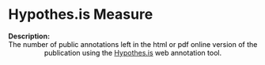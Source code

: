 <style>
@media (min-width: 980px) {
    .md-nav, .md-sidebar {
      display: none!important;
    }
}
</style>

# Hypothes.is Measure

<div id="value-display"></div>
<strong>Description:</strong>
<div class="tile-1" style="text-align:center; color:black">
  The number of public annotations left in the html or pdf online version of the publication using the <a href="https://web.hypothes.is">Hypothes.is</a> web annotation tool.
</div>
<script>
document.getElementById('value-display').innerHTML = `
  <h2><strong>hypothesis/annotations/v1</strong></h2></br>
  <strong>Source <span class="tooltip"><i class="fa-solid fa-circle-info"></i> <span class="tooltiptext">Not all platforms use the same parameters to measure the same thing, so it is important to differentiate the platform we are collecting data from.</span></span> :</strong> Hypothes.is </br>
  <strong>Type <span class="tooltip"><i class="fa-solid fa-circle-info"></i> <span class="tooltiptext">Not all measures represent the same event, some platforms report the number of people who accessed a publication (e.g. users, session), others the number of times a resource was seen (e.g. views). For clarity, each of the measures described here will include its type.</span></span> :</strong> annotations</br>
  <strong>Version <span class="tooltip"><i class="fa-solid fa-circle-info"></i> <span class="tooltiptext">Data providers and/or collectors may want to modify their definition of e.g. a view or a session. In order to ensure changes in these definitions are differentiated, we use versioning.</span></span> :</strong> 1
`;
</script>
